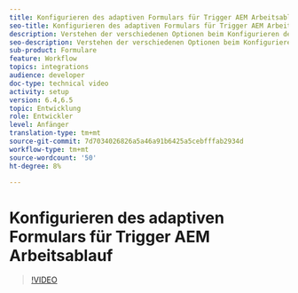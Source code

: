 ```yaml
---
title: Konfigurieren des adaptiven Formulars für Trigger AEM Arbeitsablauf
seo-title: Konfigurieren des adaptiven Formulars für Trigger AEM Arbeitsablauf
description: Verstehen der verschiedenen Optionen beim Konfigurieren des adaptiven Formulars für Trigger AEM Arbeitsablauf
seo-description: Verstehen der verschiedenen Optionen beim Konfigurieren des adaptiven Formulars für Trigger AEM Arbeitsablauf
sub-product: Formulare
feature: Workflow
topics: integrations
audience: developer
doc-type: technical video
activity: setup
version: 6.4,6.5
topic: Entwicklung
role: Entwickler
level: Anfänger
translation-type: tm+mt
source-git-commit: 7d7034026826a5a46a91b6425a5cebfffab2934d
workflow-type: tm+mt
source-wordcount: '50'
ht-degree: 8%

---
```



# Konfigurieren des adaptiven Formulars für Trigger AEM Arbeitsablauf


>[!VIDEO](https://video.tv.adobe.com/v/28316?quality=9&learn=on)

